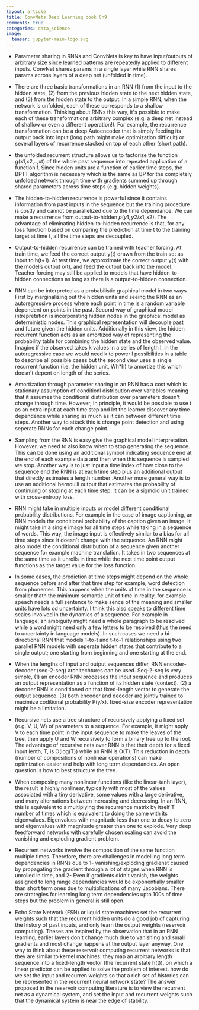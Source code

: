 ```yaml
---
layout: article
title: ConvNets Deep Learning book Ch9
comments: true
categories: data_science
image:
  teaser: jupyter-main-logo.svg
---
```


- Parameter sharing in RNNs and ConvNets is key to have input/outputs of arbitrary size since learned patterns are repeatedly applied to different inputs. ConvNet shares params in a single layer while RNN shares params across layers of a deep net (unfolded in time). 

- There are three basic transformations in an RNN (1) from the input to the hidden state, (2) from the previous hidden state to the next hidden state, and (3) from the hidden state to the output. In a simple RNN, when the network is unfolded, each of these corresponds to a shallow transformation. Thinking about RNNs this way, it's possible to make each of these transformations arbitrary complex (e.g. a deep net instead of shallow or even a different operation!). For example, the recurrence transformation can be a deep Autoencoder that is simply feeding its output back into input (long path might make optimization difficult) or several layers of recurrence stacked on top of each other (short path). 

- the unfolded recurrent structure allows us to factorize the function g(x1,x2,..,xt) of the whole past sequence into repeated application of a function f. Since hidden units are a function of earlier
time steps, the BPTT algorithm is necessary which is the same as BP for the completely unfolded network through time with gradients summed up through shared parameters across time steps (e.g. hidden weights).

- The hidden-to-hidden recurrence is powerful since it contains information from past inputs in the sequence but the training procedure is costly and cannot be parallelized due to the time dependance. We can make a recurrence from output-to-hidden $p(y1,y2/x1,x2)$. The advantage of eliminating hidden-to-hidden recurrence is that, for any loss function based on comparing the prediction at time t to the training target at time t, all the time steps are decoupled.

- Output-to-hidden recurrence can be trained with teacher forcing. At train time, we feed the correct output y(t) drawn from the train set as input to h(t+1). At test time, we approximate the correct output y(t) with the model’s output o(t), and feed the output back into the model. Teacher forcing may still be applied to models that have hidden-to-hidden connections as long as there is a output-to-hidden connection.

- RNN can be interpreted as a probabilistic graphical model in two ways. First by marginalizing out the hidden units and seeing the RNN as an autoregressive process where each point in time is a random variable dependent on points in the past. Second way of graphical model intrepretation is incorporating hidden nodes in the graphical model as deterministic nodes. This graphical representation will decouple past and future given the hidden units. Additionally in this view, the hidden recurrent function acts as an amortized way of representing the probability table for combining the hidden state and the observed value. Imagine if the observed takes k values in a series of length l, in the autoregressive case we would need k to power l possibilities in a table to describe all possible cases but the second view uses a single recurrent function (i.e. the hidden unit, Wh*h) to amortize this which doesn't depent on length of the series. 

- Amortization through parameter sharing in an RNN has a cost which is stationary assumption of conditionl distribution over variables meaning that it assumes the conditional distribution over parameters doesn't change through time. However, In principle, it would be possible to use t as an extra input at each time step and let the learner discover any time-dependence while sharing as much as it can between different time steps. Another way to attack this is change point detection and using seperate RNNs for each change point. 

- Sampling from the RNN is easy give the graphical model interpretation. However, we need to also know when to stop generating the sequence. This can be done using an additional symbol indicating sequence end at the end of each example data and then when this sequence is sampled we stop. Another way is to just input a time index of how close to the sequence end the RNN is at each time step plus an additional output that directly estimates a length number .Another more general way is to use an additional bernoulli output that estimates the probability of continuing or stoping at each time step. It can be a sigmoid unit trained with cross-entropy loss. 

- RNN might take in multiple inputs or model different conditional probability distributions. For example in the case of image captioning, an RNN models the conditional probability of the caption given an image. It might take in a single image for all time steps while taking in a sequence of words. This way, the image input is effectively similar to a bias for all time steps since it doesn't change with the sequence. An RNN might also model the conditional distribution of a sequence given another sequence for example machine translation. It takes in two sequences at the same time as it unrolls in time while the next time point output functions as the target value for the loss function. 

- In some cases, the prediction at time steps might depend on the whole sequence before and after that time step for example, word detection from phonemes. This happens when the units of time in the sequence is smaller thatn the minimum semantic unit of time in reality, for example speach needs a full sentence to make sence of the meaning and smaller units have lots od uncertainty. I think this also speaks to different time scales involved in the dynamics of a sequence. For example in language, an ambiguity might need a whole paragraph to be resolved while a word might need only a few letters to be resolved (thus the need to uncertainty in language models). In such cases we need a bi-directional RNN that models 1-to-t and t-to-1 relationships using two parallel RNN models with seperate hidden states that contribute to a single output; one starting from beginning and one starting at the end. 

- When the lengths of input and output sequences differ, RNN encoder-decoder (seq-2-seq) architechtures can be used. Seq-2-seq is very simple, (1) an encoder RNN processes the input sequence and produces an output representation as a function of its hidden state (context). (2) a decoder RNN is conditioned on that fixed-length vector to generate the output sequence. (3) both encoder and decoder are jointly trained to maximize coditional probability P(y/x). fixed-size encoder representation might be a limitation. 

- Recursive nets use a tree structure of recursively applying a fixed set (e.g. V, U, W) of parameters to a sequence. For example, it might apply V to each time point in the input sequence to make the leaves of the tree, then apply U and W recursively to form a binary tree up to the root. The advantage of recursive nets over RNN is that their depth for a fixed input lenth, T, is O(log(T)) while an RNN is O(T). This reduction in depth (number of compositions of nonlinear operations) can make optimization easier and help with long term dependancies. An open question is how to best structure the tree. 

- When composing many nonlinear functions (like the linear-tanh layer), the result is highly nonlinear, typically with most of the values associated with a tiny derivative, some values with a large derivative, and many alternations between increasing and decreasing. In an RNN, this is equivalent to a multiplying the recurrence matrix by itself T number of times which is equivalent to doing the same with its eigenvalues. Eigenvalues with magnitude less than one to decay to zero and eigenvalues with magnitude greater than one to explode. Very deep feedforward networks with carefully chosen scaling can avoid the vanishing and exploding gradient problem. 

- Recurrent networks involve the composition of the same function multiple times. Therefore, there are challenges in modelling long term dependencies in RNNs due to 1- vanishing/exploding gradienst caused by propagating the gradient through a lot of stages when RNN is unrolled in time, and 2- Even if gradients didn't vanish, the weights assigned to long range dependancies would be exponentially smaller than short term ones due to multiplications of many Jacobians. There are strategies for learning long term dependencies upto 100s of time steps but the problem in general is still open. 

- Echo State Network (ESN) or liquid state machines set the recurrent weights such that the recurrent hidden units do a good job of capturing the history of past inputs, and only learn the output weights (reservoir computing). Theses are inspired by the observation that in an RNN learning, earlier layers don't change much due to vanishing and small gradients and most change happens at the output layer anyway. One way to think about these reservoir computing recurrent networks is that they are similar to kernel machines: they map an arbitrary length sequence into a fixed-length vector (the recurrent state h(t)), on which a linear predictor can be applied to solve the problem of interest. how do we set the input and recurren weights so that a rich set of histories can be represented in the recurrent neural network state? The answer proposed in the reservoir computing literature is to view the recurrent net as a dynamical system, and set the input and recurrent weights such that the dynamical system is near the edge of stability.



